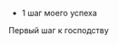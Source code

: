 - 1 шаг моего успеха 
<!DOCTYPE html>
<html lang="en">
<head>
    <meta charset="UTF-8">
    <meta http-equiv="X-UA-Compatible" content="IE=edge">
    <meta name="viewport" content="width=device-width, initial-scale=1.0">
    <title>Домашка</title>
</head>
<body>
    Первый шаг к господству 
</body>
</html>
